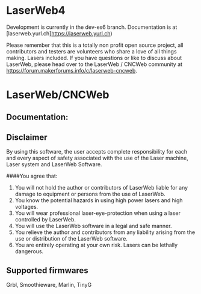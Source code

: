 # LaserWeb4

Development is currently in the dev-es6 branch. Documentation is at [laserweb.yurl.ch]https://laserweb.yurl.ch)

Please remember that this is a totally non profit open source project, all contributors and testers are volunteers who share a love of all things making. Lasers included. If you have questions or like to discuss about LaserWeb, please head over to the LaserWeb / CNCWeb community at https://forum.makerforums.info/c/laserweb-cncweb.


# LaserWeb/CNCWeb

## Documentation:

## Disclaimer
By using this software, the user accepts complete responsibility for each and every aspect of safety associated with the use of the Laser machine, Laser system and LaserWeb Software.

####You agree that:

1. You will not hold the author or contributors of LaserWeb liable for any damage to equipment or persons from the use of LaserWeb. 
2. You know the potential hazards in using high power lasers and high voltages.
3. You will wear professional laser-eye-protection when using a laser controlled by LaserWeb.
4. You will use the LaserWeb software in a legal and safe manner.
5. You relieve the author and contributors from any liability arising from the use or distribution of the LaserWeb software.
6. You are entirely operating at your own risk. Lasers can be lethally dangerous. 


## Supported firmwares

Grbl, Smoothieware, Marlin, TinyG 
